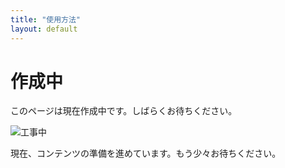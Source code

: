 ```yaml
---
title: "使用方法"
layout: default
---
```


# 作成中

このページは現在作成中です。しばらくお待ちください。

![工事中](https://via.placeholder.com/150?text=%E5%B7%A5%E4%BA%8B%E4%B8%AD)

現在、コンテンツの準備を進めています。もう少々お待ちください。